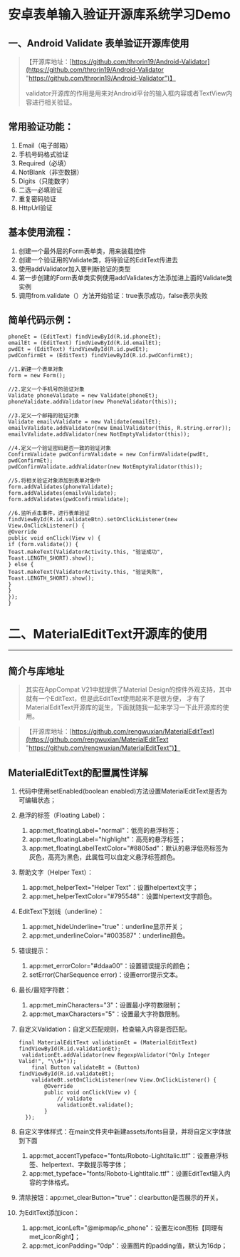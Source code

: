 # 安卓表单输入验证开源库系统学习Demo
## 一、Android Validate  表单验证开源库使用
> 【开源库地址：[https://github.com/throrin19/Android-Validator](https://github.com/throrin19/Android-Validator "https://github.com/throrin19/Android-Validator")】
> 
> validator开源库的作用是用来对Android平台的输入框内容或者TextView内容进行相关验证。

## 常用验证功能：
1. Email（电子邮箱）
2. 手机号码格式验证
3. Required（必填）
4. NotBlank（非空数据）
5. Digits（只能数字）
6. 二选一必填验证
7. 重复密码验证
8. HttpUrl验证

## 基本使用流程：

1. 创建一个最外层的Form表单类，用来装载控件
2. 创建一个验证用的Validate类，将待验证的EditText传进去
3. 使用addValidator加入要判断验证的类型
4. 第一步创建的Form表单类实例使用addValidates方法添加进上面的Validate类实例
5. 调用from.validate（）方法开始验证：true表示成功，false表示失败

## 简单代码示例：

    phoneEt = (EditText) findViewById(R.id.phoneEt);
    emailEt = (EditText) findViewById(R.id.emailEt);
    pwdEt = (EditText) findViewById(R.id.pwdEt);
    pwdConfirmEt = (EditText) findViewById(R.id.pwdConfirmEt);
    
    //1.新建一个表单对象
    form = new Form();
    
    //2.定义一个手机号的验证对象
    Validate phoneValidate = new Validate(phoneEt);
    phoneValidate.addValidator(new PhoneValidator(this));
    
    //3.定义一个邮箱的验证对象
    Validate emailvValidate = new Validate(emailEt);
    emailvValidate.addValidator(new EmailValidator(this, R.string.error));
    emailvValidate.addValidator(new NotEmptyValidator(this));
    
    //4.定义一个验证密码是否一致的验证对象
    ConfirmValidate pwdConfirmValidate = new ConfirmValidate(pwdEt, pwdConfirmEt);
    pwdConfirmValidate.addValidator(new NotEmptyValidator(this));
    
    //5.将相关验证对象添加到表单对象中
    form.addValidates(phoneValidate);
    form.addValidates(emailvValidate);
    form.addValidates(pwdConfirmValidate);
    
    //6.监听点击事件，进行表单验证
    findViewById(R.id.validateBtn).setOnClickListener(new View.OnClickListener() {
    @Override
    public void onClick(View v) {
    if (form.validate()) {
    Toast.makeText(ValidatorActivity.this, "验证成功", Toast.LENGTH_SHORT).show();
    } else {
    Toast.makeText(ValidatorActivity.this, "验证失败", Toast.LENGTH_SHORT).show();
    }
    }
    });
    }
# 二、MaterialEditText开源库的使用
---
## 简介与库地址
>其实在AppCompat V21中就提供了Material Design的控件外观支持，其中就有一个EditText，但是此EditText使用起来不是很方便，
才有了MaterialEditText开源库的诞生，下面就随我一起来学习一下此开源库的使用。

>【开源库地址：[https://github.com/rengwuxian/MaterialEditText](https://github.com/rengwuxian/MaterialEditText "https://github.com/rengwuxian/MaterialEditText")】

## MaterialEditText的配置属性详解
1. 代码中使用setEnabled(boolean enabled)方法设置MaterialEditText是否为可编辑状态；
2. 悬浮的标签（Floating Label）：
	1. app:met_floatingLabel="normal"：低亮的悬浮标签；
	2. app:met_floatingLabel="highlight"：高亮的悬浮标签；
	3. app:met_floatingLabelTextColor="#8805ad"：默认的悬浮低亮标签为灰色，高亮为黑色，此属性可以自定义悬浮标签颜色。
3. 帮助文字（Helper Text）：
	1. app:met_helperText="Helper Text"：设置helpertext文字；
	2. app:met_helperTextColor="#795548"：设置hlpertext文字颜色。
4. EditText下划线（underline）：
	1. app:met_hideUnderline="true"：underline显示开关；
	2. app:met_underlineColor="#003587"：underline颜色。 
5. 错误提示：
	1. app:met_errorColor="#ddaa00"：设置错误提示的颜色；
	2. setError(CharSequence error)：设置error提示文本。
6. 最长/最短字符数：
	1. app:met_minCharacters="3"：设置最小字符数限制；
	2. app:met_maxCharacters="5"：设置最大字符数限制。
7. 自定义Validation：自定义匹配规则，检查输入内容是否匹配。
	
	```
	final MaterialEditText validationEt = (MaterialEditText) findViewById(R.id.validationEt);
     validationEt.addValidator(new RegexpValidator("Only Integer Valid!", "\\d+"));
        final Button validateBt = (Button) findViewById(R.id.validateBt);
        validateBt.setOnClickListener(new View.OnClickListener() {
            @Override
            public void onClick(View v) {
                // validate
                validationEt.validate();
            }
      });
	```

8. 自定义字体样式：在main文件夹中新建assets/fonts目录，并将自定义字体放到下面
	1. app:met_accentTypeface="fonts/Roboto-LightItalic.ttf"：设置悬浮标签、helpertext、字数提示等字体；
	2. app:met_typeface="fonts/Roboto-LightItalic.ttf"：设置EditText输入内容的字体格式。
9. 清除按钮：app:met_clearButton="true"：clearbutton是否展示的开关。
10. 为EditText添加icon：
	1.  app:met_iconLeft="@mipmap/ic_phone"：设置左icon图标【同理有met_iconRight】；
	2.  app:met_iconPadding="0dp"：设置图片的padding值，默认为16dp；
